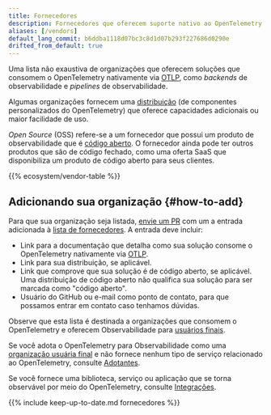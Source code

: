 ```yaml
---
title: Fornecedores
description: Fornecedores que oferecem suporte nativo ao OpenTelemetry
aliases: [/vendors]
default_lang_commit: b6ddba1118d07bc3c8d1d07b293f227686d0290e
drifted_from_default: true
---
```


Uma lista não exaustiva de organizações que oferecem soluções que consomem o
OpenTelemetry nativamente via [OTLP](/docs/specs/otlp/), como _backends_ de
observabilidade e _pipelines_ de observabilidade.

Algumas organizações fornecem uma [distribuição](/ecosystem/distributions/) (de
componentes personalizados do OpenTelemetry) que oferece capacidades adicionais
ou maior facilidade de uso.

_Open Source_ (OSS) refere-se a um fornecedor que possui um produto de
observabilidade que é [código aberto](https://opensource.org/osd). O fornecedor
ainda pode ter outros produtos que são de código fechado, como uma oferta SaaS
que disponibiliza um produto de código aberto para seus clientes.

{{% ecosystem/vendor-table %}}

## Adicionando sua organização {#how-to-add}

Para que sua organização seja listada, [envie um PR] com um a entrada adicionada
à [lista de fornecedores]. A entrada deve incluir:

- Link para a documentação que detalha como sua solução consome o OpenTelemetry
  nativamente via [OTLP](/docs/specs/otlp).
- Link para sua distribuição, se aplicável.
- Link que comprove que sua solução é de código aberto, se aplicável. Uma
  distribuição de código aberto não qualifica sua solução para ser marcada como
  "código aberto".
- Usuário do GitHub ou e-mail como ponto de contato, para que possamos entrar em
  contato caso tenhamos dúvidas.

Observe que esta lista é destinada a organizações que consomem o OpenTelemetry e
oferecem Observabilidade para [usuários finais](/community/end-user/).

Se você adota o OpenTelemetry para Observabilidade como uma
[organização usuária final](https://www.cncf.io/enduser/) e não fornece nenhum
tipo de serviço relacionado ao OpenTelemetry, consulte
[Adotantes](/ecosystem/adopters/).

Se você fornece uma biblioteca, serviço ou aplicação que se torna observável por
meio do OpenTelemetry, consulte [Integrações](/ecosystem/integrations/).

[envie um PR]: /docs/contributing/pull-requests/

{{% include keep-up-to-date.md fornecedores %}}

[lista de fornecedores]:
  https://github.com/open-telemetry/opentelemetry.io/tree/main/data/ecosystem/vendors.yaml
